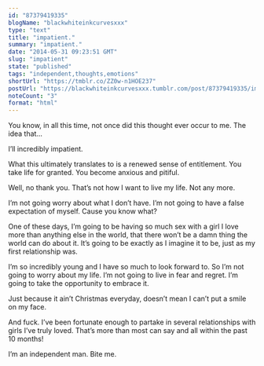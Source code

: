 ```yaml
---
id: "87379419335"
blogName: "blackwhiteinkcurvesxxx"
type: "text"
title: "impatient."
summary: "impatient."
date: "2014-05-31 09:23:51 GMT"
slug: "impatient"
state: "published"
tags: "independent,thoughts,emotions"
shortUrl: "https://tmblr.co/ZZ0w-n1HOE237"
postUrl: "https://blackwhiteinkcurvesxxx.tumblr.com/post/87379419335/impatient"
noteCount: "3"
format: "html"
---
```


You know, in all this time, not once did this thought ever occur to me. The idea that…

I’ll incredibly impatient. 

What this ultimately translates to is a renewed sense of entitlement. You take life for granted. You become anxious and pitiful. 

Well, no thank you. That’s not how I want to live my life. Not any more. 

I’m not going worry about what I don’t have. I’m not going to have a false expectation of myself. Cause you know what?

One of these days, I’m going to be having so much sex with a girl I love more than anything else in the world, that there won’t be a damn thing the world can do about it. It’s going to be exactly as I imagine it to be, just as my first relationship was. 

I’m so incredibly young and I have so much to look forward to. So I’m not going to worry about my life. I’m not going to live in fear and regret. I’m going to take the opportunity to embrace it. 

Just because it ain’t Christmas everyday, doesn’t mean I can’t put a smile on my face.

And fuck. I’ve been fortunate enough to partake in several relationships with girls I’ve truly loved. That’s more than most can say and all within the past 10 months!

I’m an independent man. Bite me.